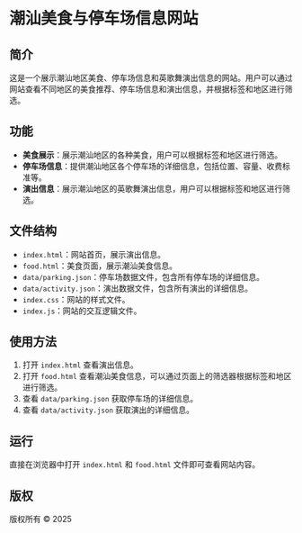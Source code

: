 # 潮汕美食与停车场信息网站

## 简介
这是一个展示潮汕地区美食、停车场信息和英歌舞演出信息的网站。用户可以通过网站查看不同地区的美食推荐、停车场信息和演出信息，并根据标签和地区进行筛选。

## 功能
- **美食展示**：展示潮汕地区的各种美食，用户可以根据标签和地区进行筛选。
- **停车场信息**：提供潮汕地区各个停车场的详细信息，包括位置、容量、收费标准等。
- **演出信息**：展示潮汕地区的英歌舞演出信息，用户可以根据标签和地区进行筛选。

## 文件结构
- `index.html`：网站首页，展示演出信息。
- `food.html`：美食页面，展示潮汕美食信息。
- `data/parking.json`：停车场数据文件，包含所有停车场的详细信息。
- `data/activity.json`：演出数据文件，包含所有演出的详细信息。
- `index.css`：网站的样式文件。
- `index.js`：网站的交互逻辑文件。

## 使用方法
1. 打开 `index.html` 查看演出信息。
2. 打开 `food.html` 查看潮汕美食信息，可以通过页面上的筛选器根据标签和地区进行筛选。
3. 查看 `data/parking.json` 获取停车场的详细信息。
4. 查看 `data/activity.json` 获取演出的详细信息。

## 运行
直接在浏览器中打开 `index.html` 和 `food.html` 文件即可查看网站内容。

## 版权
版权所有 © 2025